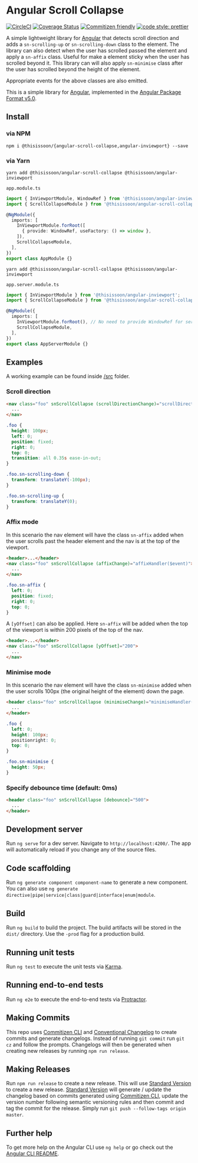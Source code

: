 # Angular Scroll Collapse

[![CircleCI][circle-badge]][circle-badge-url]
[![Coverage Status][coveralls-badge]][coveralls-badge-url]
[![Commitizen friendly][commitizen-badge]][commitizen]
[![code style: prettier][prettier-badge]][prettier-badge-url]

A simple lightweight library for [Angular][angular] that detects scroll direction and adds a `sn-scrolling-up` or `sn-scrolling-down` class to the element. The library can also detect when the user has scrolled passed the element and apply a `sn-affix` class. Useful for make a element sticky when the user has scrolled beyond it. This library can will also apply `sn-minimise` class after the user has scrolled beyond the height of the element.

Appropriate events for the above classes are also emitted.

This is a simple library for [Angular][angular], implemented in the [Angular Package Format v5.0][apfv5].

## Install

### via NPM

`npm i @thisissoon/{angular-scroll-collapse,angular-inviewport} --save`

### via Yarn

`yarn add @thisissoon/angular-scroll-collapse @thisissoon/angular-inviewport`

`app.module.ts`

```ts
import { InViewportModule, WindowRef } from '@thisissoon/angular-inviewport';
import { ScrollCollapseModule } from '@thisissoon/angular-scroll-collapse';

@NgModule({
  imports: [
    InViewportModule.forRoot([
      { provide: WindowRef, useFactory: () => window },
    ]),
    ScrollCollapseModule,
  ],
})
export class AppModule {}
```

`yarn add @thisissoon/angular-scroll-collapse @thisissoon/angular-inviewport`

`app.server.module.ts`

```ts
import { InViewportModule } from '@thisissoon/angular-inviewport';
import { ScrollCollapseModule } from '@thisissoon/angular-scroll-collapse';

@NgModule({
  imports: [
    InViewportModule.forRoot(), // No need to provide WindowRef for server module
    ScrollCollapseModule,
  ],
})
export class AppServerModule {}
```

## Examples

A working example can be found inside [/src](https://github.com/thisissoon/angular-scroll-collapse/tree/master/src) folder.

### Scroll direction

```html
<nav class="foo" snScrollCollapse (scrollDirectionChange)="scrollDirectionHandler($event)">
  ...
</nav>
```

```css
.foo {
  height: 100px;
  left: 0;
  position: fixed;
  right: 0;
  top: 0;
  transition: all 0.35s ease-in-out;
}

.foo.sn-scrolling-down {
  transform: translateY(-100px);
}

.foo.sn-scrolling-up {
  transform: translateY(0);
}
```

### Affix mode

In this scenario the nav element will have the class `sn-affix` added when the user scrolls past the header element and the nav is at the top of the viewport.

```html
<header>...</header>
<nav class="foo" snScrollCollapse (affixChange)="affixHandler($event)">
  ...
</nav>
```

```css
.foo.sn-affix {
  left: 0;
  position: fixed;
  right: 0;
  top: 0;
}
```

A `[yOffset]` can also be applied. Here `sn-affix` will be added when the top of the viewport is within 200 pixels of the top of the nav.

```html
<header>...</header>
<nav class="foo" snScrollCollapse [yOffset]="200">
  ...
</nav>
```

### Minimise mode

In this scenario the nav element will have the class `sn-minimise` added when the user scrolls 100px (the original height of the element) down the page.

```html
<header class="foo" snScrollCollapse (minimiseChange)="minimiseHandler($event)">
  ...
</header>
```

```css
.foo {
  left: 0;
  height: 100px;
  positionright: 0;
  top: 0;
}

.foo.sn-minimise {
  height: 50px;
}
```

### Specify debounce time (default: 0ms)

```html
<header class="foo" snScrollCollapse [debounce]="500">
  ...
</header>
```

## Development server

Run `ng serve` for a dev server. Navigate to `http://localhost:4200/`. The app will automatically reload if you change any of the source files.

## Code scaffolding

Run `ng generate component component-name` to generate a new component. You can also use `ng generate directive|pipe|service|class|guard|interface|enum|module`.

## Build

Run `ng build` to build the project. The build artifacts will be stored in the `dist/` directory. Use the `-prod` flag for a production build.

## Running unit tests

Run `ng test` to execute the unit tests via [Karma][karma].

## Running end-to-end tests

Run `ng e2e` to execute the end-to-end tests via [Protractor][protractor].

## Making Commits

This repo uses [Commitizen CLI][commitizen] and [Conventional Changelog][conventional-changelog] to create commits and generate changelogs. Instead of running `git commit` run `git cz` and follow the prompts. Changelogs will then be generated when creating new releases by running `npm run release`.

## Making Releases

Run `npm run release` to create a new release. This will use [Standard Version][standard-version] to create a new release. [Standard Version][standard-version] will generate / update the changelog based on commits generated using [Commitizen CLI][commitizen], update the version number following semantic versioning rules and then commit and tag the commit for the release. Simply run `git push --follow-tags origin master`.

## Further help

To get more help on the Angular CLI use `ng help` or go check out the [Angular CLI README][angular-cli-readme].

[circle-badge]: https://circleci.com/gh/thisissoon/angular-scroll-collapse.svg?style=shield
[circle-badge-url]: https://circleci.com/gh/thisissoon/angular-scroll-collapse
[coveralls-badge]: https://coveralls.io/repos/github/thisissoon/angular-scroll-collapse/badge.svg?branch=master
[coveralls-badge-url]: https://coveralls.io/github/thisissoon/angular-scroll-collapse?branch=master
[prettier-badge]: https://img.shields.io/badge/code_style-prettier-ff69b4.svg?style=shield
[prettier-badge-url]: https://github.com/prettier/prettier
[angular]: https://angular.io/
[commitizen]: http://commitizen.github.io/cz-cli/
[commitizen-badge]: https://img.shields.io/badge/commitizen-friendly-brightgreen.svg
[conventional-changelog]: https://github.com/conventional-changelog/conventional-changelog
[standard-version]: https://github.com/conventional-changelog/standard-version
[karma]: https://karma-runner.github.io
[protractor]: http://www.protractortest.org/
[angular-cli]: https://github.com/angular/angular-cli
[angular-cli-readme]: https://github.com/angular/angular-cli/blob/master/README.md
[apfv5]: https://goo.gl/jB3GVv
